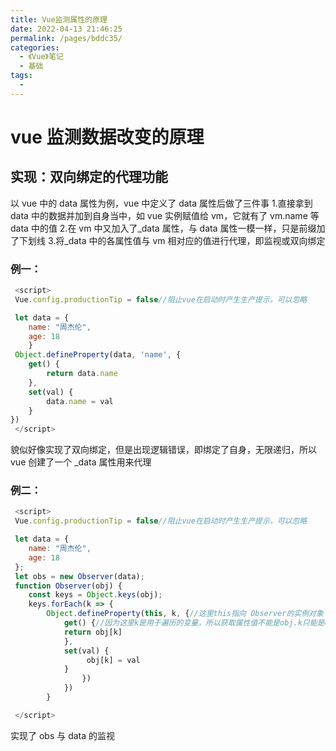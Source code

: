 ```yaml
---
title: Vue监测属性的原理
date: 2022-04-13 21:46:25
permalink: /pages/bddc35/
categories:
  - 《Vue》笔记
  - 基础
tags:
  -
---
```


# vue 监测数据改变的原理

## 实现：双向绑定的代理功能

以 vue 中的 data 属性为例，vue 中定义了 data 属性后做了三件事 1.直接拿到 data 中的数据并加到自身当中，如 vue 实例赋值给 vm，它就有了 vm.name 等 data 中的值 2.在 vm 中又加入了\_data 属性，与 data 属性一模一样，只是前缀加了下划线 3.将\_data 中的各属性值与 vm 相对应的值进行代理，即监视或双向绑定

### 例一：

```javascript
 <script>
 Vue.config.productionTip = false//阻止vue在启动时产生生产提示，可以忽略

 let data = {
    name: "周杰伦",
    age: 18
    }
 Object.defineProperty(data, 'name', {
    get() {
        return data.name
    },
    set(val) {
        data.name = val
    }
})
 </script>
```

貌似好像实现了双向绑定，但是出现逻辑错误，即绑定了自身，无限递归，所以 vue 创建了一个 _data 属性用来代理

### 例二：

```javascript
 <script>
 Vue.config.productionTip = false//阻止vue在启动时产生生产提示，可以忽略

 let data = {
    name: "周杰伦",
    age: 18
 };
 let obs = new Observer(data);
 function Observer(obj) {
    const keys = Object.keys(obj);
    keys.forEach(k => {
        Object.defineProperty(this, k, {//这里this指向 Observer的实例对象
            get() {//因为这里k是用于遍历的变量，所以获取属性值不能是obj.k只能是obj[k]的形式
            return obj[k]
            },
            set(val) {
                 obj[k] = val
            }
                })
            })
        }

 </script>
```

实现了 obs 与 data 的监视
